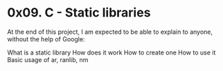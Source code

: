 0x09. C - Static libraries
=========================
At the end of this project, I am expected to be able to explain to anyone, without the help of Google:

What is a static library
How does it work
How to create one
How to use it
Basic usage of ar, ranlib, nm
